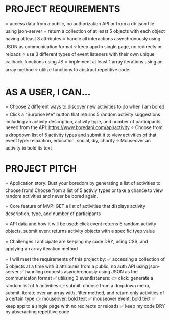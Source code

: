# PROJECT REQUIREMENTS
⭐️ access data from a public, no authorization API or from a db.json file using json-server 
⭐️ return a collection of at least 5 objects with each object having at least 3 attributes
⭐️ handle all interactions asynchronously using JSON as communication format
⭐️ keep app to single page, no redirects or reloads
⭐️ use 3 different types of event listeners with their own unique callback functions using JS
⭐️ implement at least 1 array iterations using an array method
⭐️ utilize functions to abstract repetitive code

# AS A USER, I CAN...
⭐️ Choose 2 different ways to discover new activities to do when I am bored 
⭐️ Click a "Surprise Me" button that returns 5 random activity suggestions including an activity description, activity type, and number of participants neeed from the API: https://www.boredapi.com/api/activity
⭐️ Choose from a dropdown list of 5 activity types and submit it to view activities of that event type: relaxation, education, social, diy, charity
⭐️ Mouseover an activity to bold its text

# PROJECT PITCH
⭐️ Application story: Bust your boredom by generating a list of activities to choose from! Choose from a list of 5 activiy types or take a chance to view random activities and never be bored again.

⭐️ Core feature of MVP: GET a list of activities that displays activity description, type, and number of participants

⭐️ API data and how it will be used: click event returns 5 random activity objects, submit event returns activity objects with a specific tyep value

⭐️ Challenges I anticipate are keeping my code DRY, using CSS, and applying an array iteration method

⭐️ I will meet the requirements of this project by:
  ✅ accessing a collection of 5 objects at a time with 3 attributes from a public, no auth API using json-server
  ✅ handling requests asynchronously using JSON as the communicaton format
  ✅ utilizing 3 eventlisteners:
      👉 click: generate a random list of 5 activities
      👉 submit: choose from a dropdown menu, submit, iterate over an array with .filter method, and return only activities of a certain type
      👉 mouseover: bold text
  ✅ mouseover event: bold text
  ✅ keep app to a single page with no redirects or reloads
  ✅ keep my code DRY by abscracting repetitive code